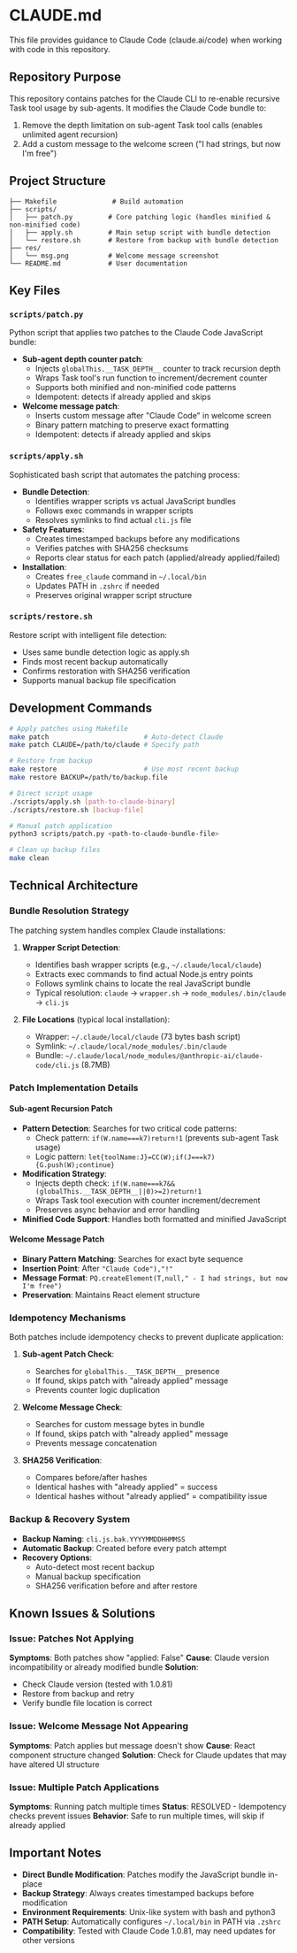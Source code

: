 # CLAUDE.md

This file provides guidance to Claude Code (claude.ai/code) when working with code in this repository.

## Repository Purpose

This repository contains patches for the Claude CLI to re-enable recursive Task tool usage by sub-agents. It modifies the Claude Code bundle to:
1. Remove the depth limitation on sub-agent Task tool calls (enables unlimited agent recursion)
2. Add a custom message to the welcome screen ("I had strings, but now I'm free")

## Project Structure

```
├── Makefile              # Build automation
├── scripts/
│   ├── patch.py         # Core patching logic (handles minified & non-minified code)
│   ├── apply.sh         # Main setup script with bundle detection
│   └── restore.sh       # Restore from backup with bundle detection
├── res/
│   └── msg.png          # Welcome message screenshot
└── README.md            # User documentation
```

## Key Files

### `scripts/patch.py`
Python script that applies two patches to the Claude Code JavaScript bundle:
- **Sub-agent depth counter patch**: 
  - Injects `globalThis.__TASK_DEPTH__` counter to track recursion depth
  - Wraps Task tool's run function to increment/decrement counter
  - Supports both minified and non-minified code patterns
  - Idempotent: detects if already applied and skips
- **Welcome message patch**: 
  - Inserts custom message after "Claude Code" in welcome screen
  - Binary pattern matching to preserve exact formatting
  - Idempotent: detects if already applied and skips

### `scripts/apply.sh`
Sophisticated bash script that automates the patching process:
- **Bundle Detection**: 
  - Identifies wrapper scripts vs actual JavaScript bundles
  - Follows exec commands in wrapper scripts
  - Resolves symlinks to find actual `cli.js` file
- **Safety Features**:
  - Creates timestamped backups before any modifications
  - Verifies patches with SHA256 checksums
  - Reports clear status for each patch (applied/already applied/failed)
- **Installation**:
  - Creates `free_claude` command in `~/.local/bin`
  - Updates PATH in `.zshrc` if needed
  - Preserves original wrapper script structure

### `scripts/restore.sh`
Restore script with intelligent file detection:
- Uses same bundle detection logic as apply.sh
- Finds most recent backup automatically
- Confirms restoration with SHA256 verification
- Supports manual backup file specification

## Development Commands

```bash
# Apply patches using Makefile
make patch                        # Auto-detect Claude
make patch CLAUDE=/path/to/claude # Specify path

# Restore from backup
make restore                      # Use most recent backup
make restore BACKUP=/path/to/backup.file

# Direct script usage
./scripts/apply.sh [path-to-claude-binary]
./scripts/restore.sh [backup-file]

# Manual patch application
python3 scripts/patch.py <path-to-claude-bundle-file>

# Clean up backup files
make clean
```

## Technical Architecture

### Bundle Resolution Strategy
The patching system handles complex Claude installations:

1. **Wrapper Script Detection**:
   - Identifies bash wrapper scripts (e.g., `~/.claude/local/claude`)
   - Extracts exec commands to find actual Node.js entry points
   - Follows symlink chains to locate the real JavaScript bundle
   - Typical resolution: `claude` → `wrapper.sh` → `node_modules/.bin/claude` → `cli.js`

2. **File Locations** (typical local installation):
   - Wrapper: `~/.claude/local/claude` (73 bytes bash script)
   - Symlink: `~/.claude/local/node_modules/.bin/claude`
   - Bundle: `~/.claude/local/node_modules/@anthropic-ai/claude-code/cli.js` (8.7MB)

### Patch Implementation Details

#### Sub-agent Recursion Patch
- **Pattern Detection**: Searches for two critical code patterns:
  - Check pattern: `if(W.name===k7)return!1` (prevents sub-agent Task usage)
  - Logic pattern: `let{toolName:J}=CC(W);if(J===k7){G.push(W);continue}`
- **Modification Strategy**:
  - Injects depth check: `if(W.name===k7&&(globalThis.__TASK_DEPTH__||0)>=2)return!1`
  - Wraps Task tool execution with counter increment/decrement
  - Preserves async behavior and error handling
- **Minified Code Support**: Handles both formatted and minified JavaScript

#### Welcome Message Patch
- **Binary Pattern Matching**: Searches for exact byte sequence
- **Insertion Point**: After `"Claude Code"),"!"`
- **Message Format**: `PQ.createElement(T,null," - I had strings, but now I'm free")`
- **Preservation**: Maintains React element structure

### Idempotency Mechanisms

Both patches include idempotency checks to prevent duplicate application:

1. **Sub-agent Patch Check**:
   - Searches for `globalThis.__TASK_DEPTH__` presence
   - If found, skips patch with "already applied" message
   - Prevents counter logic duplication

2. **Welcome Message Check**:
   - Searches for custom message bytes in bundle
   - If found, skips patch with "already applied" message
   - Prevents message concatenation

3. **SHA256 Verification**:
   - Compares before/after hashes
   - Identical hashes with "already applied" = success
   - Identical hashes without "already applied" = compatibility issue

### Backup & Recovery System

- **Backup Naming**: `cli.js.bak.YYYYMMDDHHMMSS`
- **Automatic Backup**: Created before every patch attempt
- **Recovery Options**:
  - Auto-detect most recent backup
  - Manual backup specification
  - SHA256 verification before and after restore

## Known Issues & Solutions

### Issue: Patches Not Applying
**Symptoms**: Both patches show "applied: False"
**Cause**: Claude version incompatibility or already modified bundle
**Solution**: 
- Check Claude version (tested with 1.0.81)
- Restore from backup and retry
- Verify bundle file location is correct

### Issue: Welcome Message Not Appearing
**Symptoms**: Patch applies but message doesn't show
**Cause**: React component structure changed
**Solution**: Check for Claude updates that may have altered UI structure

### Issue: Multiple Patch Applications
**Symptoms**: Running patch multiple times
**Status**: RESOLVED - Idempotency checks prevent issues
**Behavior**: Safe to run multiple times, will skip if already applied

## Important Notes

- **Direct Bundle Modification**: Patches modify the JavaScript bundle in-place
- **Backup Strategy**: Always creates timestamped backups before modification
- **Environment Requirements**: Unix-like system with bash and python3
- **PATH Setup**: Automatically configures `~/.local/bin` in PATH via `.zshrc`
- **Compatibility**: Tested with Claude Code 1.0.81, may need updates for other versions